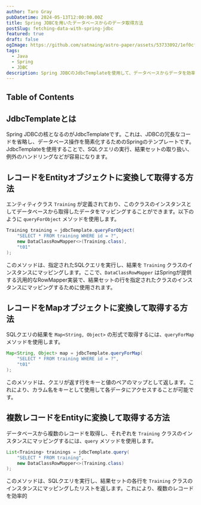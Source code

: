```yaml
---
author: Taro Gray
pubDatetime: 2024-05-13T12:00:00.00Z
title: Spring JDBCを用いたデータベースからのデータ取得方法
postSlug: fetching-data-with-spring-jdbc
featured: true
draft: false
ogImage: https://github.com/satnaing/astro-paper/assets/53733092/1ef0cf03-8137-4d67-ac81-84a032119e3a
tags:
  - Java
  - Spring
  - JDBC
description: Spring JDBCのJdbcTemplateを使用して、データベースからデータを効率的に取得する方法を詳しく解説します。エンティティオブジェクト、マップオブジェクトへの変換、そして複数レコードの取得について具体的な例を交えて説明します。
---
```


## Table of Contents

## JdbcTemplateとは

Spring JDBCの核となるのがJdbcTemplateです。これは、JDBCの冗長なコードを省略し、データベース操作を簡素化するためのSpringのテンプレートです。JdbcTemplateを使用することで、SQLクエリの実行、結果セットの取り扱い、例外のハンドリングなどが容易になります。

## レコードをEntityオブジェクトに変換して取得する方法

エンティティクラス `Training` が定義されており、このクラスのインスタンスとしてデータベースから取得したデータをマッピングすることができます。以下のように `queryForObject` メソッドを使用します。

```java
Training training = jdbcTemplate.queryForObject(
    "SELECT * FROM training WHERE id = ?",
    new DataClassRowMapper<>(Training.class),
    "t01"
);
```

このメソッドは、指定されたSQLクエリを実行し、結果を `Training` クラスのインスタンスにマッピングします。ここで、`DataClassRowMapper` はSpringが提供する汎用的なRowMapper実装で、結果セットの行を指定されたクラスのインスタンスにマッピングするために使用されます。

## レコードをMapオブジェクトに変換して取得する方法

SQLクエリの結果を `Map<String, Object>` の形式で取得するには、`queryForMap` メソッドを使用します。

```java
Map<String, Object> map = jdbcTemplate.queryForMap(
    "SELECT * FROM training WHERE id = ?",
    "t01"
);
```

このメソッドは、クエリが返す行をキーと値のペアのマップとして返します。これにより、カラム名をキーとして使用して各データにアクセスすることが可能です。

## 複数レコードをEntityに変換して取得する方法

データベースから複数のレコードを取得し、それぞれを `Training` クラスのインスタンスにマッピングするには、`query` メソッドを使用します。

```java
List<Training> trainings = jdbcTemplate.query(
    "SELECT * FROM training",
    new DataClassRowMapper<>(Training.class)
);
```

このメソッドは、SQLクエリを実行し、結果セットの各行を `Training` クラスのインスタンスにマッピングしたリストを返します。これにより、複数のレコードを効率的

